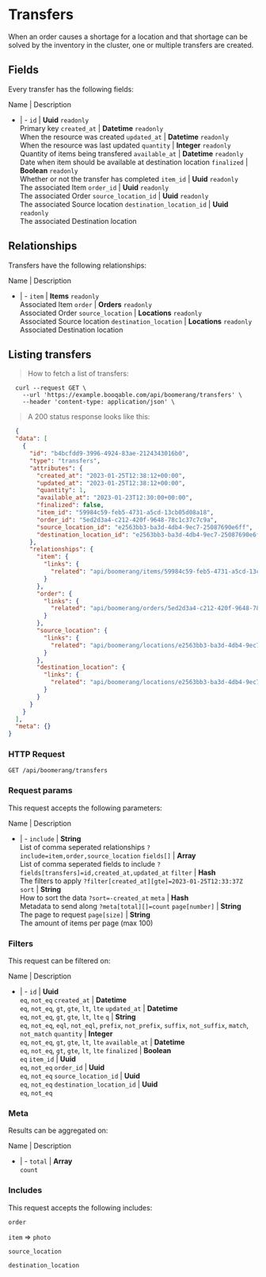 # Transfers

When an order causes a shortage for a location and that shortage can be solved by the inventory in the cluster, one or multiple transfers are created.

## Fields
Every transfer has the following fields:

Name | Description
- | -
`id` | **Uuid** `readonly`<br>Primary key
`created_at` | **Datetime** `readonly`<br>When the resource was created
`updated_at` | **Datetime** `readonly`<br>When the resource was last updated
`quantity` | **Integer** `readonly`<br>Quantity of items being transfered
`available_at` | **Datetime** `readonly`<br>Date when item should be available at destination location
`finalized` | **Boolean** `readonly`<br>Whether or not the transfer has completed
`item_id` | **Uuid** `readonly`<br>The associated Item
`order_id` | **Uuid** `readonly`<br>The associated Order
`source_location_id` | **Uuid** `readonly`<br>The associated Source location
`destination_location_id` | **Uuid** `readonly`<br>The associated Destination location


## Relationships
Transfers have the following relationships:

Name | Description
- | -
`item` | **Items** `readonly`<br>Associated Item
`order` | **Orders** `readonly`<br>Associated Order
`source_location` | **Locations** `readonly`<br>Associated Source location
`destination_location` | **Locations** `readonly`<br>Associated Destination location


## Listing transfers



> How to fetch a list of transfers:

```shell
  curl --request GET \
    --url 'https://example.booqable.com/api/boomerang/transfers' \
    --header 'content-type: application/json' \
```

> A 200 status response looks like this:

```json
  {
  "data": [
    {
      "id": "b4bcfdd9-3996-4924-83ae-2124343016b0",
      "type": "transfers",
      "attributes": {
        "created_at": "2023-01-25T12:38:12+00:00",
        "updated_at": "2023-01-25T12:38:12+00:00",
        "quantity": 1,
        "available_at": "2023-01-23T12:30:00+00:00",
        "finalized": false,
        "item_id": "59984c59-feb5-4731-a5cd-13cb05d08a18",
        "order_id": "5ed2d3a4-c212-420f-9648-78c1c37c7c9a",
        "source_location_id": "e2563bb3-ba3d-4db4-9ec7-25087690e6ff",
        "destination_location_id": "e2563bb3-ba3d-4db4-9ec7-25087690e6ff"
      },
      "relationships": {
        "item": {
          "links": {
            "related": "api/boomerang/items/59984c59-feb5-4731-a5cd-13cb05d08a18"
          }
        },
        "order": {
          "links": {
            "related": "api/boomerang/orders/5ed2d3a4-c212-420f-9648-78c1c37c7c9a"
          }
        },
        "source_location": {
          "links": {
            "related": "api/boomerang/locations/e2563bb3-ba3d-4db4-9ec7-25087690e6ff"
          }
        },
        "destination_location": {
          "links": {
            "related": "api/boomerang/locations/e2563bb3-ba3d-4db4-9ec7-25087690e6ff"
          }
        }
      }
    }
  ],
  "meta": {}
}
```

### HTTP Request

`GET /api/boomerang/transfers`

### Request params

This request accepts the following parameters:

Name | Description
- | -
`include` | **String** <br>List of comma seperated relationships `?include=item,order,source_location`
`fields[]` | **Array** <br>List of comma seperated fields to include `?fields[transfers]=id,created_at,updated_at`
`filter` | **Hash** <br>The filters to apply `?filter[created_at][gte]=2023-01-25T12:33:37Z`
`sort` | **String** <br>How to sort the data `?sort=-created_at`
`meta` | **Hash** <br>Metadata to send along `?meta[total][]=count`
`page[number]` | **String** <br>The page to request
`page[size]` | **String** <br>The amount of items per page (max 100)


### Filters

This request can be filtered on:

Name | Description
- | -
`id` | **Uuid** <br>`eq`, `not_eq`
`created_at` | **Datetime** <br>`eq`, `not_eq`, `gt`, `gte`, `lt`, `lte`
`updated_at` | **Datetime** <br>`eq`, `not_eq`, `gt`, `gte`, `lt`, `lte`
`q` | **String** <br>`eq`, `not_eq`, `eql`, `not_eql`, `prefix`, `not_prefix`, `suffix`, `not_suffix`, `match`, `not_match`
`quantity` | **Integer** <br>`eq`, `not_eq`, `gt`, `gte`, `lt`, `lte`
`available_at` | **Datetime** <br>`eq`, `not_eq`, `gt`, `gte`, `lt`, `lte`
`finalized` | **Boolean** <br>`eq`
`item_id` | **Uuid** <br>`eq`, `not_eq`
`order_id` | **Uuid** <br>`eq`, `not_eq`
`source_location_id` | **Uuid** <br>`eq`, `not_eq`
`destination_location_id` | **Uuid** <br>`eq`, `not_eq`


### Meta

Results can be aggregated on:

Name | Description
- | -
`total` | **Array** <br>`count`


### Includes

This request accepts the following includes:

`order`


`item` => 
`photo`




`source_location`


`destination_location`





